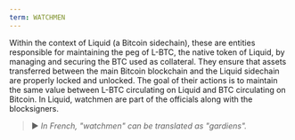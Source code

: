 ```yaml
---
term: WATCHMEN
---
```


Within the context of Liquid (a Bitcoin sidechain), these are entities responsible for maintaining the peg of L-BTC, the native token of Liquid, by managing and securing the BTC used as collateral. They ensure that assets transferred between the main Bitcoin blockchain and the Liquid sidechain are properly locked and unlocked. The goal of their actions is to maintain the same value between L-BTC circulating on Liquid and BTC circulating on Bitcoin. In Liquid, watchmen are part of the officials along with the blocksigners.

> ► *In French, "watchmen" can be translated as "gardiens".*